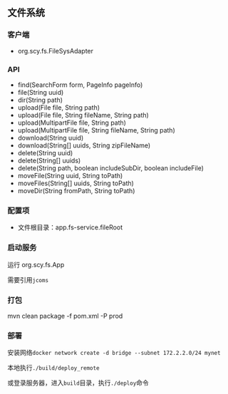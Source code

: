 ## 文件系统

### 客户端
* org.scy.fs.FileSysAdapter

### API
* find(SearchForm form, PageInfo pageInfo)
* file(String uuid)
* dir(String path)
* upload(File file, String path)
* upload(File file, String fileName, String path)
* upload(MultipartFile file, String path)
* upload(MultipartFile file, String fileName, String path)
* download(String uuid)
* download(String[] uuids, String zipFileName)
* delete(String uuid)
* delete(String[] uuids)
* delete(String path, boolean includeSubDir, boolean includeFile)
* moveFile(String uuid, String toPath)
* moveFiles(String[] uuids, String toPath)
* moveDir(String fromPath, String toPath)

### 配置项
* 文件根目录：app.fs-service.fileRoot

### 启动服务
运行 org.scy.fs.App

需要引用`jcoms`

### 打包
mvn clean package -f pom.xml -P prod

### 部署
安装网络`docker network create -d bridge --subnet 172.2.2.0/24 mynet`

本地执行`./build/deploy_remote`

或登录服务器，进入`build`目录，执行`./deploy`命令
